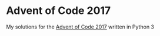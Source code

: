 Advent of Code 2017
===================
My solutions for the [Advent of Code 2017](adventofcode.com/2017) written in Python 3
